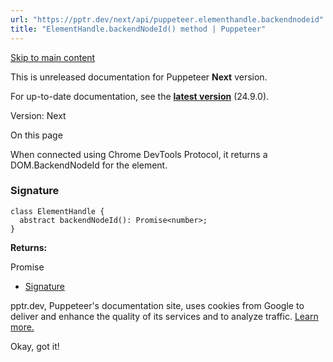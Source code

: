```yaml
---
url: "https://pptr.dev/next/api/puppeteer.elementhandle.backendnodeid"
title: "ElementHandle.backendNodeId() method | Puppeteer"
---
```


[Skip to main content](https://pptr.dev/next/api/puppeteer.elementhandle.backendnodeid#__docusaurus_skipToContent_fallback)

This is unreleased documentation for Puppeteer **Next** version.

For up-to-date documentation, see the **[latest version](https://pptr.dev/api/puppeteer.elementhandle.backendnodeid)** (24.9.0).

Version: Next

On this page

When connected using Chrome DevTools Protocol, it returns a DOM.BackendNodeId for the element.

### Signature [​](https://pptr.dev/next/api/puppeteer.elementhandle.backendnodeid\#signature "Direct link to Signature")

```codeBlockLines_RjmQ
class ElementHandle {
  abstract backendNodeId(): Promise<number>;
}

```

**Returns:**

Promise<number>

- [Signature](https://pptr.dev/next/api/puppeteer.elementhandle.backendnodeid#signature)

pptr.dev, Puppeteer's documentation site, uses cookies from Google to deliver and enhance the quality of its services and to analyze traffic. [Learn more.](https://policies.google.com/technologies/cookies)

Okay, got it!